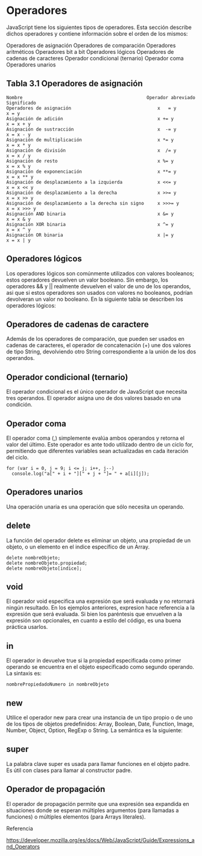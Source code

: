 # Operadores

JavaScript tiene los siguientes tipos de operadores. Esta sección describe dichos operadores y contiene información sobre el orden de los mismos:

Operadores de asignación
Operadores de comparación
Operadores aritméticos
Operadores bit a bit
Operadores lógicos
Operadores de cadenas de caracteres
Operador condicional (ternario)
Operador coma
Operadores unarios


## Tabla 3.1 Operadores de asignación

	Nombre								 				Operador abreviado			Significado
	Operadores de asignación								x   = y		       			x = y
	Asignación de adición								    x += y		                x = x + y
	Asignación de sustracción							    x  -= y		                x = x - y
	Asignación de multiplicación						    x *= y		                x = x * y
	Asignación de división								    x  /= y		                x = x / y
	Asignación de resto									    x %= y		                x = x % y
	Asignación de exponenciación					        x **= y	                    x = x ** y
	Asignación de desplazamiento a la izquierda				x <<= y	                    x = x << y
	Asignación de desplazamiento a la derecha				x >>= y	                    x = x >> y
	Asignación de desplazamiento a la derecha sin signo		x >>>= y	                x = x >>> y
	Asignación AND binaria									x &= y		                x = x & y
	Asignación XOR binaria									x ^= y		                x = x ^ y
	Asignación OR binaria									x |= y		                x = x | y




## Operadores lógicos

Los operadores lógicos son comúnmente utilizados con valores booleanos; estos operadores devuelven un valor booleano. Sin embargo, los operadores && y || realmente devuelven el valor de uno de los operandos, asi que si estos operadores son usados con valores no booleanos, podrían devolveran un valor no booleano. En la siguiente tabla se describen los operadores lógicos:

## Operadores de cadenas de caractere
Además de los operadores de comparación, que pueden ser usados en cadenas de caracteres, el operador de concatenación (+) une dos valores de tipo String, devolviendo otro String correspondiente a la unión de los dos operandos.

## Operador condicional (ternario)
El operador condicional es el único operador de JavaScript que necesita tres operandos. El operador asigna uno de dos valores basado en una condición.

## Operador coma

El operador coma (,) simplemente evalúa ambos operandos y retorna el valor del último. Este operador es ante todo utilizado dentro de un ciclo for, permitiendo que diferentes variables sean actualizadas en cada iteración del ciclo.

	for (var i = 0, j = 9; i <= j; i++, j--)
	  console.log("a[" + i + "][" + j + "]= " + a[i][j]);
  



## Operadores unarios

Una operación unaria es una operación que sólo necesita un operando.

## delete

La función del operador delete es eliminar un objeto, una propiedad de un objeto, o un elemento en el indice específico de un Array.

	delete nombreObjeto;
	delete nombreObjeto.propiedad;
	delete nombreObjeto[indice];

## void

El operador void especifica una expresión que será evaluada y no retornará ningún resultado. En los ejemplos anteriores, expresion hace referencia a la expresión que será evaluada. Si bien los paréntesis que envuelven a la expresión son opcionales, en cuanto a estilo del código, es una buena práctica usarlos.


## in

El operador in devuelve true si la propiedad especificada como primer operando se encuentra en el objeto especificado como segundo operando. La sintaxis es:

	nombrePropiedadoNumero in nombreObjeto


## new

Utilice el operador new para crear una instancia de un tipo propio o de uno de los tipos de objetos predefinidos: Array, Boolean, Date, Function, Image, Number, Object, Option, RegExp o String. La semántica es la siguiente:

## super

La palabra clave super es usada para llamar funciones en el objeto padre. Es útil con clases para llamar al constructor padre.


## Operador de propagación

El operador de propagación permite que una expresión sea expandida en situaciones donde se esperan múltiples argumentos (para llamadas a funciones) o múltiples elementos (para Arrays literales).





Referencia 

https://developer.mozilla.org/es/docs/Web/JavaScript/Guide/Expressions_and_Operators